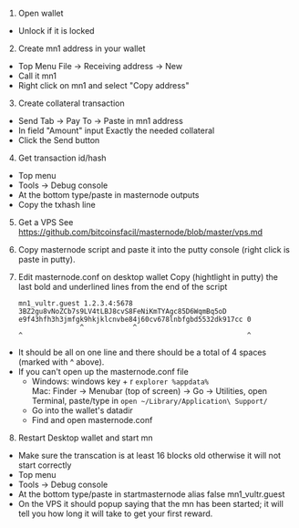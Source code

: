1. Open wallet  
 - Unlock if it is locked
 
2. Create mn1 address in your wallet  
 - Top Menu File -> Receiving address -> New 
 - Call it mn1
 - Right click on mn1 and select "Copy address" 

3. Create collateral transaction 
 - Send Tab -> Pay To -> Paste in mn1 address 
 - In field "Amount" input Exactly the needed collateral 
 - Click the Send button

4. Get transaction id/hash 
 - Top menu 
 - Tools -> Debug console 
 - At the bottom type/paste in masternode outputs 
 - Copy the txhash line 

5. Get a VPS See https://github.com/bitcoinsfacil/masternode/blob/master/vps.md 

6. Copy masternode script and paste it into the putty console (right click is paste in putty). 

7. Edit masternode.conf on desktop wallet Copy (hightlight in putty) the last bold and underlined lines from the end of the script

       mn1_vultr.guest 1.2.3.4:5678 3BZ2gu8vNoZCb7s9LV4tLBJ8cvS8FeNiKmTYAgc85D6WqmBq5oD e9f43hfh3h3jmfgk9hkjklcnvbe84j60cv678lnbfgbd5532dk917cc 0
                      ^            ^                                                   ^                                                       ^

 - It should be all on one line and there should be a total of 4 spaces (marked with ^ above). 
 - If you can't open up the masternode.conf file
    - Windows: windows key + r `explorer %appdata%`  
      Mac: Finder -> Menubar (top of screen) -> Go -> Utilities, open Terminal, paste/type in `open ~/Library/Application\ Support/`
    - Go into the wallet's datadir
    - Find and open masternode.conf

8. Restart Desktop wallet and start mn 
 - Make sure the transcation is at least 16 blocks old otherwise it will not start correctly
 - Top menu 
 - Tools -> Debug console 
 - At the bottom type/paste in startmasternode alias false mn1_vultr.guest 
 - On the VPS it should popup saying that the mn has been started; it will tell you how long it will take to get your first reward.
